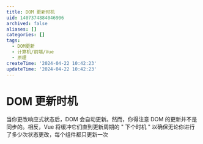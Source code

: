 ```yaml
---
title: DOM 更新时机
uid: 1407374884046906
archived: false
aliases: []
categories: []
tags:
  - DOM更新
  - 计算机/前端/Vue
  - 原理
createTime: '2024-04-22 10:42:23'
updateTime: '2024-04-22 10:42:23'
---
```


# DOM 更新时机

当你更改响应式状态后，DOM 会自动更新。然而，你得注意 DOM 的更新并不是同步的。相反，Vue 将缓冲它们直到更新周期的 " 下个时机 " 以确保无论你进行了多少次状态更改，每个组件都只更新一次
